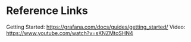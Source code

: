 # Reference Links
Getting Started: https://grafana.com/docs/guides/getting_started/
Video: https://www.youtube.com/watch?v=sKNZMtoSHN4
